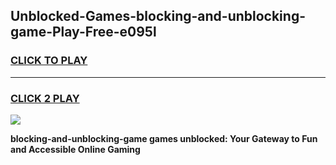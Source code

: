 
## Unblocked-Games-blocking-and-unblocking-game-Play-Free-e095l
<h3>
<a href="https://premium76.site?title=blocking-and-unblocking-game&ref=15A">CLICK TO PLAY</a></h3>
<hr>

<h3>
<a href="https://premium76.site?title=blocking-and-unblocking-game&ref=15A">CLICK 2 PLAY</a>
  
</h3>

<a href="https://premium76.site?title=blocking-and-unblocking-game&ref=15A"><img src="https://clearcache.store/games.png"></a>


**blocking-and-unblocking-game games unblocked: Your Gateway to Fun and Accessible Online Gaming**
